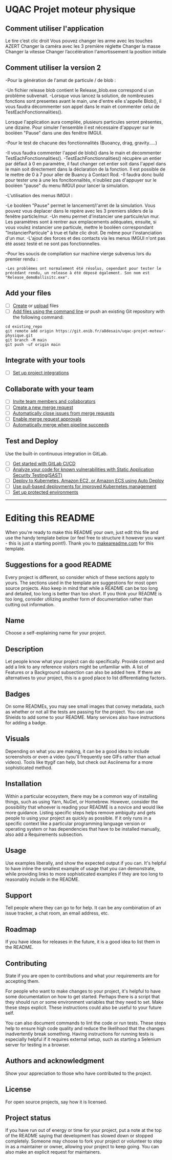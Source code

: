 # UQAC Projet moteur physique

## Comment utiliser l'application

Le tire c’est clic droit
Vous pouvez changer les arme avec les touches AZERT
Changer la caméra avec les 3 première réglette
Changer la masse
Changer la vitesse
Changer l’accélération
l'amortissement
la position initiale

## Comment utiliser la version 2

-Pour la génération de l'amat de particule / de blob :
  
  -Un fichier release blob contient le Release_blob.exe correspond si un problème subvenait.
  -Lorsque vous lancez la solution, de nombreuses fonctions sont presentes avant le main, une d'entre elle s'appelle Blob(), il vous faudra décommenter son appel dans le main et commenter celui de TestEachFonctionnalities().
  
  Lorsque l'application aura compilée, plusieurs particules seront présentes, une dizaine. Pour simuler l'ensemble il est nécessaire d'appuyer sur le booléen "Pause" dans une des fenêtre IMGUI.
  
-Pour le test de chacune des fonctionnalités (Buoancy, drag, gravity.....)

  -Il vous faudra commenter l'appel de blob() dans le main et decommenter TestEachFonctionnalities().
  -TestEachFonctionnalities() récupère un entier par défaut à 0 en paramètre, il faut changer cet entier soit dans l'appel dans le main soit directement dans la déclaration de la fonction. Il est possible de le mettre de 0 à 7 pour aller de Buancy à Contact Rod.
  -Il faudra donc build pour tester une à une les foncitonnalités, n'oubliez pas d'appuyer sur le booléen "pause" du menu IMGUI pour lancer la simulation.
  
-L'utilisation des menus IMGUI :

  -Le booléen "Pause" permet le lancement/l'arret de la simulation. Vous pouvez vous deplacer dans le repère avec les 3 premiers sliders de la fenêtre particle/mur.
  -Un menu permet d'instancier une particule/un mur. Les paramètres sont à rentrer aux emplacements adéquates, ensuite, si vous voulez instancier une particule, mettre le booléen correspondant "InstancierParticule" à true et faite clic droit. De même pour l'instanciation d'un mur.
  -L'ajout des forces et des contacts via les menus IMGUI n'ont pas été assez testé et ne sont pas fonctionnelles.
  
  -Pour les soucis de compilation sur machine vierge subvenus lors du premier rendu :
  
    -Les problèmes ont normalement été résolus, cependant pour tester le précédant rendu, un release à été déposé également. Son nom est "Release_demoBallisitc.exe".


## Add your files

- [ ] [Create](https://docs.gitlab.com/ee/user/project/repository/web_editor.html#create-a-file) or [upload](https://docs.gitlab.com/ee/user/project/repository/web_editor.html#upload-a-file) files
- [ ] [Add files using the command line](https://docs.gitlab.com/ee/gitlab-basics/add-file.html#add-a-file-using-the-command-line) or push an existing Git repository with the following command:

```
cd existing_repo
git remote add origin https://git.enib.fr/a8desain/uqac-projet-moteur-physique.git
git branch -M main
git push -uf origin main
```

## Integrate with your tools

- [ ] [Set up project integrations](https://git.enib.fr/a8desain/uqac-projet-moteur-physique/-/settings/integrations)

## Collaborate with your team

- [ ] [Invite team members and collaborators](https://docs.gitlab.com/ee/user/project/members/)
- [ ] [Create a new merge request](https://docs.gitlab.com/ee/user/project/merge_requests/creating_merge_requests.html)
- [ ] [Automatically close issues from merge requests](https://docs.gitlab.com/ee/user/project/issues/managing_issues.html#closing-issues-automatically)
- [ ] [Enable merge request approvals](https://docs.gitlab.com/ee/user/project/merge_requests/approvals/)
- [ ] [Automatically merge when pipeline succeeds](https://docs.gitlab.com/ee/user/project/merge_requests/merge_when_pipeline_succeeds.html)

## Test and Deploy

Use the built-in continuous integration in GitLab.

- [ ] [Get started with GitLab CI/CD](https://docs.gitlab.com/ee/ci/quick_start/index.html)
- [ ] [Analyze your code for known vulnerabilities with Static Application Security Testing(SAST)](https://docs.gitlab.com/ee/user/application_security/sast/)
- [ ] [Deploy to Kubernetes, Amazon EC2, or Amazon ECS using Auto Deploy](https://docs.gitlab.com/ee/topics/autodevops/requirements.html)
- [ ] [Use pull-based deployments for improved Kubernetes management](https://docs.gitlab.com/ee/user/clusters/agent/)
- [ ] [Set up protected environments](https://docs.gitlab.com/ee/ci/environments/protected_environments.html)

***

# Editing this README

When you're ready to make this README your own, just edit this file and use the handy template below (or feel free to structure it however you want - this is just a starting point!). Thank you to [makeareadme.com](https://www.makeareadme.com/) for this template.

## Suggestions for a good README
Every project is different, so consider which of these sections apply to yours. The sections used in the template are suggestions for most open source projects. Also keep in mind that while a README can be too long and detailed, too long is better than too short. If you think your README is too long, consider utilizing another form of documentation rather than cutting out information.

## Name
Choose a self-explaining name for your project.

## Description
Let people know what your project can do specifically. Provide context and add a link to any reference visitors might be unfamiliar with. A list of Features or a Background subsection can also be added here. If there are alternatives to your project, this is a good place to list differentiating factors.

## Badges
On some READMEs, you may see small images that convey metadata, such as whether or not all the tests are passing for the project. You can use Shields to add some to your README. Many services also have instructions for adding a badge.

## Visuals
Depending on what you are making, it can be a good idea to include screenshots or even a video (you'll frequently see GIFs rather than actual videos). Tools like ttygif can help, but check out Asciinema for a more sophisticated method.

## Installation
Within a particular ecosystem, there may be a common way of installing things, such as using Yarn, NuGet, or Homebrew. However, consider the possibility that whoever is reading your README is a novice and would like more guidance. Listing specific steps helps remove ambiguity and gets people to using your project as quickly as possible. If it only runs in a specific context like a particular programming language version or operating system or has dependencies that have to be installed manually, also add a Requirements subsection.

## Usage
Use examples liberally, and show the expected output if you can. It's helpful to have inline the smallest example of usage that you can demonstrate, while providing links to more sophisticated examples if they are too long to reasonably include in the README.

## Support
Tell people where they can go to for help. It can be any combination of an issue tracker, a chat room, an email address, etc.

## Roadmap
If you have ideas for releases in the future, it is a good idea to list them in the README.

## Contributing
State if you are open to contributions and what your requirements are for accepting them.

For people who want to make changes to your project, it's helpful to have some documentation on how to get started. Perhaps there is a script that they should run or some environment variables that they need to set. Make these steps explicit. These instructions could also be useful to your future self.

You can also document commands to lint the code or run tests. These steps help to ensure high code quality and reduce the likelihood that the changes inadvertently break something. Having instructions for running tests is especially helpful if it requires external setup, such as starting a Selenium server for testing in a browser.

## Authors and acknowledgment
Show your appreciation to those who have contributed to the project.

## License
For open source projects, say how it is licensed.

## Project status
If you have run out of energy or time for your project, put a note at the top of the README saying that development has slowed down or stopped completely. Someone may choose to fork your project or volunteer to step in as a maintainer or owner, allowing your project to keep going. You can also make an explicit request for maintainers.
